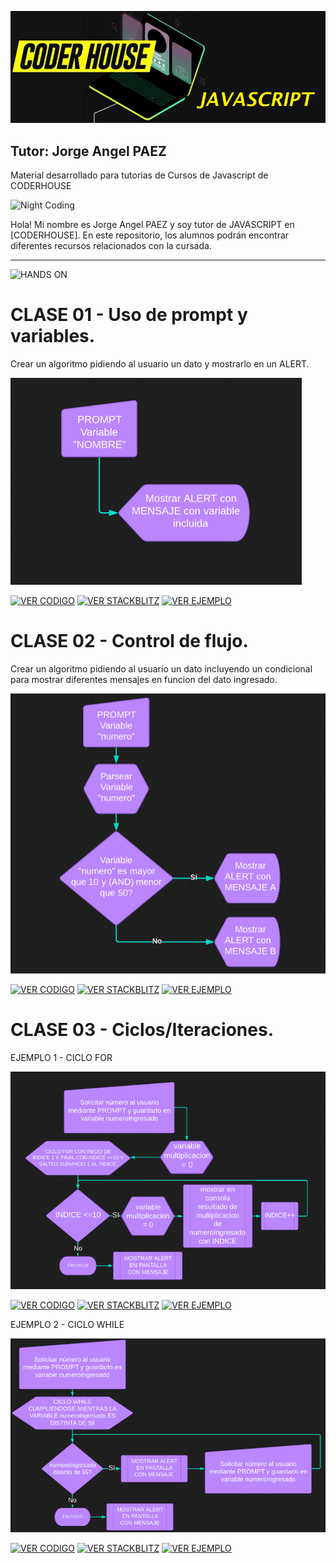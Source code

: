 ![HEADER](https://raw.githubusercontent.com/GiorgioCode/Tutorias_Javascript/master/HEADER_CODER.png)
## Tutor: Jorge Angel PAEZ
Material desarrollado para tutorias de Cursos de Javascript de CODERHOUSE

![Night Coding](https://tutoriasjs.netlify.app/coding_gif.gif)

Hola! Mi nombre es Jorge Angel PAEZ y soy tutor de JAVASCRIPT en [CODERHOUSE].
En este repositorio, los alumnos podrán encontrar diferentes recursos relacionados con la cursada.

---
![HANDS ON](https://tutoriasjs.netlify.app/HANDSON_HEADER.png)

# CLASE 01 - Uso de prompt y variables.

Crear un algoritmo pidiendo al usuario un dato y mostrarlo en un ALERT.

![DIAGRAMA DE FLUJO](https://raw.githubusercontent.com/GiorgioCode/Tutorias_Javascript/master/HANDS-ON/Clase_01/DiagramaFlujo01.png)

[![VER CODIGO](https://tutoriasjs.netlify.app/boton_vercodigo.png)](https://github.com/GiorgioCode/Tutorias_Javascript/tree/master/HANDS-ON/Clase_01) [![VER STACKBLITZ](https://tutoriasjs.netlify.app/boton_stackblitz.png)](https://stackblitz.com/edit/js-w1a4ub?file=index.html,index.js) [![VER EJEMPLO](https://tutoriasjs.netlify.app/boton_ejemplo.png)](https://tutoriasjs.netlify.app/HANDS-ON/Clase_01)

# CLASE 02 - Control de flujo.

Crear un algoritmo pidiendo al usuario un dato incluyendo un condicional para mostrar diferentes mensajes en funcion del dato ingresado.

![DIAGRAMA DE FLUJO](https://raw.githubusercontent.com/GiorgioCode/Tutorias_Javascript/master/HANDS-ON/Clase_02/DiagramaFlujo02.png)

[![VER CODIGO](https://tutoriasjs.netlify.app/boton_vercodigo.png)](https://github.com/GiorgioCode/Tutorias_Javascript/tree/master/HANDS-ON/Clase_02) [![VER STACKBLITZ](https://tutoriasjs.netlify.app/boton_stackblitz.png)](https://stackblitz.com/edit/js-pja8jr?file=index.js) [![VER EJEMPLO](https://tutoriasjs.netlify.app/boton_ejemplo.png)](https://tutoriasjs.netlify.app/HANDS-ON/Clase_02)

# CLASE 03 - Ciclos/Iteraciones.

EJEMPLO 1 - CICLO FOR

![DIAGRAMA DE FLUJO](https://raw.githubusercontent.com/GiorgioCode/Tutorias_Javascript/master/HANDS-ON/Clase_03_FOR/DiagramaFlujo03FOR.png)

[![VER CODIGO](https://tutoriasjs.netlify.app/boton_vercodigo.png)](https://github.com/GiorgioCode/Tutorias_Javascript/tree/master/HANDS-ON/Clase_03_FOR) [![VER STACKBLITZ](https://tutoriasjs.netlify.app/boton_stackblitz.png)](https://stackblitz.com/edit/js-2pfxz9?file=index.html,index.js) [![VER EJEMPLO](https://tutoriasjs.netlify.app/boton_ejemplo.png)](https://tutoriasjs.netlify.app/HANDS-ON/Clase_03_FOR)

EJEMPLO 2 - CICLO WHILE

![DIAGRAMA DE FLUJO](https://raw.githubusercontent.com/GiorgioCode/Tutorias_Javascript/master/HANDS-ON/Clase_03_WHILE/DiagramaFlujo03WHILE.png)

[![VER CODIGO](https://tutoriasjs.netlify.app/boton_vercodigo.png)](https://github.com/GiorgioCode/Tutorias_Javascript/tree/master/HANDS-ON/Clase_03_WHILE) [![VER STACKBLITZ](https://tutoriasjs.netlify.app/boton_stackblitz.png)](https://stackblitz.com/edit/js-msmecz?file=index.html,index.js) [![VER EJEMPLO](https://tutoriasjs.netlify.app/boton_ejemplo.png)](https://tutoriasjs.netlify.app/HANDS-ON/Clase_03_WHILE)